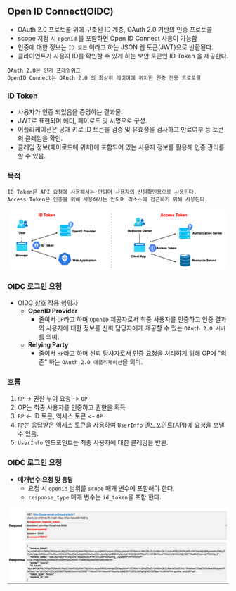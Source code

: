 ## Open ID Connect(OIDC)


- OAuth 2.0 프로토콜 위에 구축된 ID 계층, OAuth 2.0 기반의 인증 프로토콜
- scope 지정 시 ```openid``` 를 포함하면 Open ID Connect 사용이 가능함
- 인증에 대한 정보는 ```ID 토큰``` 이라고 하는 JSON 웹 토큰(JWT)으로 반환된다.
- 클라이언트가 사용자 ID를 확인할 수 있게 하는 보안 토큰인 ID Token 을 제공한다.

```
OAuth 2.0은 인가 프레임워크
OpenID Connect는 OAuth 2.0 의 최상위 레이어에 위치한 인증 전용 프로토콜
```

### ID Token
- 사용자가 인증 되었음을 증명하는 결과물.
- JWT로 표현되며 헤더, 페이로드 및 서명으로 구성.
- 어플리케이션은 공개 키로 ID 토큰을 검증 및 유효성을 검사하고 만료여부 등 토큰의 클레임을 확인.
- 클레임 정보(페이로드에 위치)에 포함되어 있는 사용자 정보를 활용해 인증 관리를 할 수 있음.

### 목적
```
ID Token은 API 요청에 사용해서는 안되며 사용자의 신원확인용으로 사용된다.
Access Token은 인증을 위해 사용해서는 안되며 리소스에 접근하기 위해 사용된다.
```

![img.png](./image/img4_1.png)


### OIDC 로그인 요청
- OIDC 상호 작용 행위자
  - **OpenID Provider**
    - 줄여서 `OP`라고 하며 `OpenID` 제공자로서 최종 사용자를 인증하고 인증 결과와 사용자에 대한 정보를 신뢰 담당자에게 제공할 수 있는 `OAuth 2.0 서버`를 의미.
  - **Relying Party**
    - 줄여서 `RP`라고 하며 신뢰 당사자로서 인증 요청을 처리하기 위해 OP에 "의존" 하는 `OAuth 2.0 애플리케이션`을 의미.

### 흐름
1. `RP` -> 권한 부여 요청 -> `OP`
2. OP는 최종 사용자를 인증하고 권한을 획득
3. `RP` <- ID 토큰, 액세스 토큰 <- `OP`
4. `RP`는 응답받은 액세스 토큰을 사용하여 `UserInfo` 엔드포인트(API)에 요청을 보낼수 있음.
5. `UserInfo` 엔드포인트는 최종 사용자에 대한 클레임을 반환.

### OIDC 로그인 요청
- **매개변수 요청 및 응답**
  - 요청 시 `openid` 범위를 `scope` 매개 변수에 포함해야 한다.
  - `response_type` 매개 변수는 `id_token`을 포함 한다.

![img.png](./image/img4_2.png)